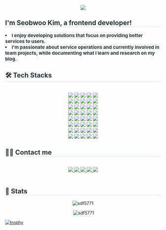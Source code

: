 <div align= "center">
    <img src="https://capsule-render.vercel.app/api?type=transparent&color=0:00dd99,100:00bf13&height=120&text=HI,%20👋%20World&animation=twinkling&fontColor=a95fc4&fontSize=70" />
    </div>
    <div style="text-align: left;"> 
    <h2 style="border-bottom: 1px solid #d8dee4; color: #282d33;"> I'm Seobwoo Kim, a frontend developer! </h2>  
    <div style="font-weight: 700; font-size: 15px; text-align: left; color: #282d33;"> <li> I enjoy developing solutions that focus on providing better services to users.</li></li><li> I'm passionate about service operations and currently involved in team projects, while documenting what I learn and research on my blog. </div> 
    </div>
    <div style="text-align: left;">
    <h2 style="border-bottom: 1px solid #d8dee4; color: #282d33;"> 🛠️ Tech Stacks </h2> <br> 
    <div  align= "center"> 
        <img src="https://img.shields.io/badge/AWS-%23FF9900.svg?style=for-the-badge&logo=amazon-aws&logoColor=white">
          <img src="https://img.shields.io/badge/Babel-F9DC3E?style=for-the-badge&logo=Babel&logoColor=white">
          <img src="https://img.shields.io/badge/Android-3DDC84?style=for-the-badge&logo=Android&logoColor=white">
          <img src="https://img.shields.io/badge/Discord-5865F2?style=for-the-badge&logo=Discord&logoColor=white">
          <img src="https://img.shields.io/badge/Docker-2496ED?style=for-the-badge&logo=Docker&logoColor=white">
          <br/><img src="https://img.shields.io/badge/Expo-000020?style=for-the-badge&logo=Expo&logoColor=white">
          <img src="https://img.shields.io/badge/Express-000000?style=for-the-badge&logo=Express&logoColor=white">
          <img src="https://img.shields.io/badge/Figma-F24E1E?style=for-the-badge&logo=Figma&logoColor=white">
          <img src="https://img.shields.io/badge/Firebase-FFCA28?style=for-the-badge&logo=Firebase&logoColor=white">
          <img src="https://img.shields.io/badge/github%20pages-121013?style=for-the-badge&logo=github&logoColor=white">
          <br/><img src="https://img.shields.io/badge/Git-F05032?style=for-the-badge&logo=Git&logoColor=white">
          <img src="https://img.shields.io/badge/Github-181717?style=for-the-badge&logo=Github&logoColor=white">
          <img src="https://img.shields.io/badge/HTML5-E34F26?style=for-the-badge&logo=HTML5&logoColor=white">
          <img src="https://img.shields.io/badge/IOS-000000?style=for-the-badge&logo=IOS&logoColor=white">
          <img src="https://img.shields.io/badge/jQuery-0769AD?style=for-the-badge&logo=jQuery&logoColor=white">
          <br/><img src="https://img.shields.io/badge/Javascript-F7DF1E?style=for-the-badge&logo=Javascript&logoColor=white">
          <img src="https://img.shields.io/badge/Linux-FCC624?style=for-the-badge&logo=Linux&logoColor=white">
          <img src="https://img.shields.io/badge/MongoDB-47A248?style=for-the-badge&logo=MongoDB&logoColor=white">
          <img src="https://img.shields.io/badge/MySQL-4479A1?style=for-the-badge&logo=MySQL&logoColor=white">
          <img src="https://img.shields.io/badge/Next.js-000000?style=for-the-badge&logo=Next.js&logoColor=white">
          <br/><img src="https://img.shields.io/badge/Node.js-339933?style=for-the-badge&logo=Node.js&logoColor=white">
          <img src="https://img.shields.io/badge/Notion-000000?style=for-the-badge&logo=Notion&logoColor=white">
          <img src="https://img.shields.io/badge/Prettier-F7B93E?style=for-the-badge&logo=Prettier&logoColor=white">
          <img src="https://img.shields.io/badge/Pug-A86454?style=for-the-badge&logo=Pug&logoColor=white">
          <img src="https://img.shields.io/badge/Python-3776AB?style=for-the-badge&logo=Python&logoColor=white">
          <br/><img src="https://img.shields.io/badge/React-61DAFB?style=for-the-badge&logo=React&logoColor=white">
          <img src="https://img.shields.io/badge/ReactNative-61DAFB?style=for-the-badge&logo=React&logoColor=white">
          <img src="https://img.shields.io/badge/-React%20Query-FF4154?style=for-the-badge&logo=react%20query&logoColor=white">
          <img src="https://img.shields.io/badge/Recoil-0179f3?style=for-the-badge&logo=Recoil&logoColor=white">
          <img src="https://img.shields.io/badge/Redux-764ABC?style=for-the-badge&logo=Redux&logoColor=white">
          <br/><img src="https://img.shields.io/badge/Slack-4A154B?style=for-the-badge&logo=Slack&logoColor=white">
          <img src="https://img.shields.io/badge/Vue.js-4FC08D?style=for-the-badge&logo=Vue.js&logoColor=white">
          <img src="https://img.shields.io/badge/Zeplin-fdbd39?style=for-the-badge&logo=Zeplin&logoColor=white">
          <img src="https://img.shields.io/badge/StyledComponents-DB7093?style=for-the-badge&logo=StyledComponents&logoColor=white">
          <img src="https://img.shields.io/badge/tailwindcss-%2338B2AC.svg?style=for-the-badge&logo=tailwind-css&logoColor=white">
          <br/><img src="https://img.shields.io/badge/Socket.io-black?style=for-the-badge&logo=socket.io&badgeColor=010101">
            <img src="https://img.shields.io/badge/threejs-black?style=for-the-badge&logo=three.js&logoColor=white">
            <img src="https://img.shields.io/badge/vite-%23646CFF.svg?style=for-the-badge&logo=vite&logoColor=white">
            <img src="https://img.shields.io/badge/WebGL-990000?logo=webgl&logoColor=white&style=for-the-badge">
            <img src="https://img.shields.io/badge/redis-%23DD0031.svg?style=for-the-badge&logo=redis&logoColor=white">
    </div>
    </div>
    <div style="text-align: left;">
    <h2 style="border-bottom: 1px solid #d8dee4; color: #282d33;"> 🧑‍💻 Contact me </h2> <br> 
    <div align= "center"> <a href=https://fb.com/seobwookim> <img src="https://img.shields.io/badge/Facebook-1877F2?style=for-the-badge&logo=Facebook&logoColor=white&link=https://fb.com/seobwookim"> </a>
         <a href=https://www.instagram.com/real_seobisback/> <img src="https://img.shields.io/badge/Instagram-E4405F?style=for-the-badge&logo=Instagram&logoColor=white&link=https://www.instagram.com/real_seobisback/"> </a>
         <a href=https://tender-lemongrass-345.notion.site/f8dcc2d59c1045368ed2023ac9327029> <img src="https://img.shields.io/badge/Notion-000000?style=for-the-badge&logo=Notion&logoColor=white&link=https://tender-lemongrass-345.notion.site/f8dcc2d59c1045368ed2023ac9327029"> </a>
         <a href=mailto:seobisback@gmail.com> <img src="https://img.shields.io/badge/Gmail-EA4335?style=for-the-badge&logo=Gmail&logoColor=white&link=mailto:seobisback@gmail.com"> </a>
         <a href=https://sdf5771.github.io/> <img src="https://img.shields.io/badge/Velog-20C997?style=for-the-badge&logo=Velog&logoColor=white&link=https://sdf5771.github.io/"> </a>
          </div>  <br> 
    <div align= "center"> 
       </div> 
    </div>
    <div style="text-align: left;"> 
    <h2 style="border-bottom: 1px solid #d8dee4; color: #282d33;"> 🏅 Stats </h2> <div align= "center"> <p><img src="https://github-readme-stats.vercel.app/api/top-langs?username=sdf5771&show_icons=true&locale=en&layout=compact" alt="sdf5771" /></p>

<p>&nbsp;<img src="https://github-readme-stats.vercel.app/api?username=sdf5771&show_icons=true&theme=tokyonight&locale=en" alt="sdf5771" /></p> </div> 
    </div>

[![trophy](https://github-profile-trophy.vercel.app/?username=sdf5771&theme=dark_lover)](https://github.com/ryo-ma/github-profile-trophy)
